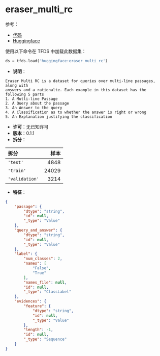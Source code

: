 # eraser_multi_rc

参考：

- [代码](https://github.com/huggingface/datasets/blob/master/datasets/eraser_multi_rc)
- [Huggingface](https://huggingface.co/datasets/eraser_multi_rc)

使用以下命令在 TFDS 中加载此数据集：

```python
ds = tfds.load('huggingface:eraser_multi_rc')
```

- **说明**：

```
Eraser Multi RC is a dataset for queries over multi-line passages, along with
answers and a rationalte. Each example in this dataset has the following 5 parts
1. A Mutli-line Passage
2. A Query about the passage
3. An Answer to the query
4. A Classification as to whether the answer is right or wrong
5. An Explanation justifying the classification
```

- **许可**：无已知许可
- **版本**：0.1.1
- **拆分**：

拆分 | 样本
:-- | --:
`'test'` | 4848
`'train'` | 24029
`'validation'` | 3214

- **特征**：

```json
{
    "passage": {
        "dtype": "string",
        "id": null,
        "_type": "Value"
    },
    "query_and_answer": {
        "dtype": "string",
        "id": null,
        "_type": "Value"
    },
    "label": {
        "num_classes": 2,
        "names": [
            "False",
            "True"
        ],
        "names_file": null,
        "id": null,
        "_type": "ClassLabel"
    },
    "evidences": {
        "feature": {
            "dtype": "string",
            "id": null,
            "_type": "Value"
        },
        "length": -1,
        "id": null,
        "_type": "Sequence"
    }
}
```
